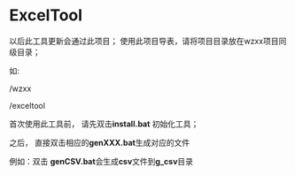 # ExcelTool

以后此工具更新会通过此项目；
使用此项目导表，请将项目目录放在wzxx项目同级目录；

如:

/wzxx

/exceltool


首次使用此工具前， 请先双击**install.bat** 初始化工具；

之后， 直接双击相应的**genXXX.bat**生成对应的文件

例如：双击 **genCSV.bat**会生成**csv**文件到**g_csv**目录
